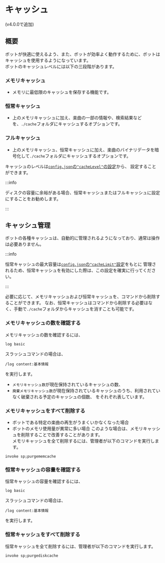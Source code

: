 # キャッシュ
(v4.0.0で追加)

## 概要
ボットが快適に使えるよう、また、ボットが効率よく動作するために、ボットはキャッシュを使用するようになっています。  
ボットのキャッシュレベルには以下の三段階があります。
### メモリキャッシュ
  - メモリに最低限のキャッシュを保存する機能です。
### 恒常キャッシュ
  - 上のメモリキャッシュに加え、楽曲の一部の情報や、検索結果などを、`./cache`フォルダにキャッシュするオプションです。
### フルキャッシュ
  - 上のメモリキャッシュ、恒常キャッシュに加え、楽曲のバイナリデータを暗号化して`./cache`フォルダにキャッシュするオプションです。

キャッシュのレベルは[`config.json`の`"cacheLevel"`の設定](../installation/configuration.md#cachelevel-memory--persistent--full)から、
設定することができます。

:::info

ディスクの容量に余裕がある場合、恒常キャッシュまたはフルキャッシュに設定にすることをお勧めします。  

:::

## キャッシュ管理
ボットの各種キャッシュは、自動的に管理されるようになっており、通常は操作は必要ありません。

:::info

恒常キャッシュの最大容量は[`config.json`の`"cacheLimit"`設定](../installation/configuration.md#cachelimit-number--undefined)をもとに
管理されるため、恒常キャッシュを有効にした際は、この設定を確実に行ってください。

:::

必要に応じて、メモリキャッシュおよび恒常キャッシュを、コマンドから削除することができます。
なお、恒常キャッシュはコマンドから削除する必要はなく、手動で`./cache`フォルダからキャッシュを消すことも可能です。

### メモリキャッシュの数を確認する
メモリキャッシュの数を確認するには、
```
log basic
```
スラッシュコマンドの場合は、
```
/log content:基本情報
```
を実行します。

- `メモリキャッシュ数`が現在保持されているキャッシュの数、
- `廃棄メモリキャッシュ数`が現在保持されているキャッシュのうち、利用されていなく破棄される予定のキャッシュの個数、
をそれぞれ表しています。

### メモリキャッシュをすべて削除する
- ボットである特定の楽曲の再生がうまくいかなくなった場合
- ボットのメモリ使用量が異常に多い場合
このような場合は、メモリキャッシュを削除することで改善することがあります。  
メモリキャッシュを全て削除するには、管理者が以下のコマンドを実行します。
```
invoke sp;purgememcache
```

### 恒常キャッシュの容量を確認する
恒常キャッシュの容量を確認するには、
```
log basic
```
スラッシュコマンドの場合は、
```
/log content:基本情報
```
を実行します。

### 恒常キャッシュをすべて削除する
恒常キャッシュを全て削除するには、管理者が以下のコマンドを実行します。
```
invoke sp;purgediskcache
```
